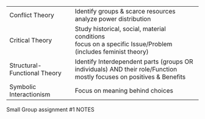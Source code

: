 |   |   |
|---|---|
|Conflict Theory|Identify groups & scarce resources  <br>analyze power distribution|
|Critical Theory|Study historical, social, material conditions  <br>focus on a specific Issue/Problem  <br>(includes feminist theory)|
|Structural-Functional Theory|Identify Interdependent parts (groups OR individuals) AND their role/Function  <br>mostly focuses on positives & Benefits|
|Symbolic Interactionism|Focus on meaning behind choices|

Small Group assignment #1 NOTES